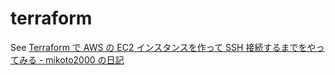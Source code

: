 terraform
=========

See [Terraform で AWS の EC2 インスタンスを作って SSH 接続するまでをやってみる - mikoto2000 の日記](https://mikoto2000.blogspot.com/2018/10/terraform-aws-ec2-ssh.html)

